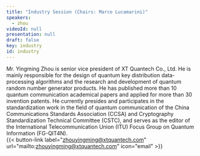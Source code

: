 ```yaml
---
title: "Industry Session (Chairs: Marco Lucamarini)"
speakers:
  - zhou
videoId: null
presentation: null
draft: false
key: industry
id: industry
---
```

Mr. Yingming Zhou is senior vice president of XT Quantech Co., Ltd. He is mainly responsible for the design of quantum key distribution data-processing algorithms and the research and development of quantum random number generator products. He has published more than 10 quantum communication academical papers and applied for more than 30 invention patents. He currently presides and participates in the standardization work in the field of quantum communication of the China Communications Standards Association (CCSA) and Cryptography Standardization Technical Committee (CSTC), and serves as the editor of the International Telecommunication Union (ITU) Focus Group on Quantum Information (FG-QIT4N). <br>
 {{< button-link label="zhouyingming@xtquantech.com" url="mailto:zhouyingming@xtquantech.com" icon="email" >}}


<!-- fields to use above: -->
<!-- videoId: "Vfl9pPh6ipI" -->
<!-- presentation: "/slides/invited-MargaridaPereira.pdf" -->
